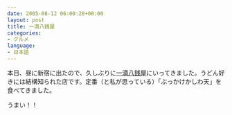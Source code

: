 ```yaml
---
date: 2005-08-12 06:00:28+00:00
layout: post
title: 一滴八銭屋
categories:
- グルメ
language:
- 日本語
---
```


本日、昼に新宿に出たので、久しぶりに[一滴八銭屋](http://www.itteki.com/)にいってきました。うどん好きには結構知られた店です。定番（と私が思っている）「ぶっかけかしわ天」を食べてきました。

うまい！！
